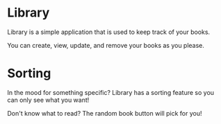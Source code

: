 # Library

Library is a simple application that is used to keep track of your books.

You can create, view, update, and remove your books as you please.

# Sorting

In the mood for something specific? Library has a sorting feature so you can only see what you want!

Don't know what to read? The random book button will pick for you!